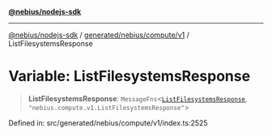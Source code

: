 [**@nebius/nodejs-sdk**](../../../../../README.md)

***

[@nebius/nodejs-sdk](../../../../../README.md) / [generated/nebius/compute/v1](../README.md) / ListFilesystemsResponse

# Variable: ListFilesystemsResponse

> **ListFilesystemsResponse**: `MessageFns`\<[`ListFilesystemsResponse`](../interfaces/ListFilesystemsResponse.md), `"nebius.compute.v1.ListFilesystemsResponse"`\>

Defined in: src/generated/nebius/compute/v1/index.ts:2525

